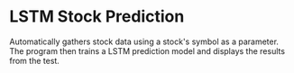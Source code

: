 # LSTM Stock Prediction
Automatically gathers stock data using a stock's symbol as a parameter. The program then trains a LSTM prediction model and displays the results from the test.
